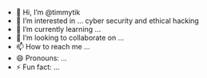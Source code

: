 - 👋 Hi, I’m @timmytik
- 👀 I’m interested in ... cyber security and ethical hacking
- 🌱 I’m currently learning ...
- 💞️ I’m looking to collaborate on ...
- 📫 How to reach me ...
- 😄 Pronouns: ...
- ⚡ Fun fact: ...

<!---
timmytik/timmytik is a ✨ special ✨ repository because its `README.md` (this file) appears on your GitHub profile.
You can click the Preview link to take a look at your changes.
--->
